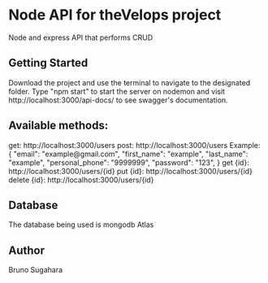 <h1>Node API for theVelops project</h1>
Node and express API that performs CRUD

<h2>Getting Started</h2>
Download the project and use the terminal to navigate to the designated folder. Type "npm start" to start the server on nodemon and visit http://localhost:3000/api-docs/ to see swagger's documentation.

<h2>Available methods:</h2>
get: http://localhost:3000/users
post: http://localhost:3000/users
 Example: {
  "email": "example@gmail.com",
  "first_name": "example",
  "last_name": "example",
  "personal_phone": "9999999",
  "password": "123",
}
get {id}: http://localhost:3000/users/{id}
put {id}: http://localhost:3000/users/{id}
delete {id}: http://localhost:3000/users/{id}

<h2>Database</h2>
The database being used is mongodb Atlas

<h2>Author</h2>
Bruno Sugahara
